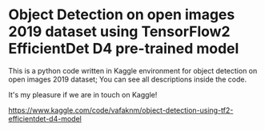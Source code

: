 # Object Detection on open images 2019 dataset using TensorFlow2 EfficientDet D4 pre-trained model

This is a python code written in Kaggle environment for object detection on open images 2019 dataset; You can see all descriptions inside the code.

It's my pleasure if we are in touch on Kaggle!

https://www.kaggle.com/code/vafaknm/object-detection-using-tf2-efficientdet-d4-model
